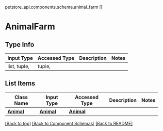 petstore_api.components.schema.animal_farm
[]

# AnimalFarm

## Type Info
Input Type | Accessed Type | Description | Notes
------------ | ------------- | ------------- | -------------
list, tuple,  | tuple,  |  |

## List Items
Class Name | Input Type | Accessed Type | Description | Notes
------------- | ------------- | ------------- | ------------- | -------------
[**Animal**](animal.Animal.md) | [**Animal**](animal.Animal.md) | [**Animal**](animal.Animal.md) |  |

[[Back to top]](#top) [[Back to Component Schemas]](../../../README.md#Component-Schemas) [[Back to README]](../../../README.md)
